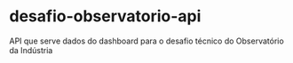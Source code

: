 # desafio-observatorio-api
API que serve dados do dashboard para o desafio técnico do Observatório da Indústria
